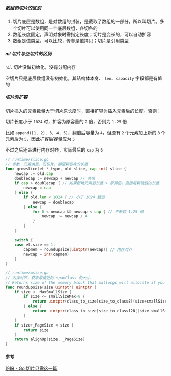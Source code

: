 ##### 数组和切片的区别

1. 切片底层是数组，是对数组的封装，是截取了数组的一部分，所以叫切片。多个切片可以使用同一个底层数组，各切各的
2. 数组长度固定，声明对象时需指定长度；切片是变长的，可以自动扩容
3. 数组是值类型，可以比较，传参是值拷贝；切片是引用类型



##### nil 切片与空切片的区别

`nil` 切片没做初始化，没有分配内存

空切片只是底层数组没有初始化，其结构体本身、 `len`、`capacity` 字段都是有值的



##### 切片的扩容

切片插入的元素数量大于切片原长度时，直接扩容为插入元素后的长度。否则：

切片长度小于 `1024` 时，扩容为原容量的 `2` 倍，否则为 `1.25` 倍

比如 `append([1, 2], 3, 4, 5)`，翻倍后容量为 `4`，但原有 `2` 个元素加上新的 `3` 个元素后为 `5`，因此扩容后容量应为 `5`

不过之后还会进行内存对齐，实际最后的 `cap` 为 `6`

```go
// runtime/slice.go
// 参数：元素类型、旧切片、期望新切片的长度
func growslice(et *_type, old slice, cap int) slice {
	newcap := old.cap
	doublecap := newcap + newcap // 两倍
	if cap > doublecap { // 如果新增元素后长度 > 原两倍，直接用新增后的长度
		newcap = cap
	} else {
		if old.len < 1024 { // 小于 1024 翻倍
			newcap = doublecap 
		} else {
			for 0 < newcap && newcap < cap { // 不断翻 1.25 倍
				newcap += newcap / 4
			}
		}
	}
    
    switch {
	case et.size == 1:
		capmem = roundupsize(uintptr(newcap)) // 内存对齐
		newcap = int(capmem)
    }
}

// runtime/msize.go
// 内存对齐，获取最接近的 spanClass 的大小
// Returns size of the memory block that mallocgc will allocate if you ask for the size.
func roundupsize(size uintptr) uintptr {
	if size < _MaxSmallSize {
		if size <= smallSizeMax-8 {
			return uintptr(class_to_size[size_to_class8[(size+smallSizeDiv-1)/smallSizeDiv]])
		} else {
			return uintptr(class_to_size[size_to_class128[(size-smallSizeMax+largeSizeDiv-1)/largeSizeDiv]])
		}
	}
	if size+_PageSize < size {
		return size
	}
	return alignUp(size, _PageSize)
}

```





#### 参考

[盼盼 - Go 切片只需这一篇](https://mp.weixin.qq.com/s/sSAsTXuxIOc9b9N1lclCxQ)


